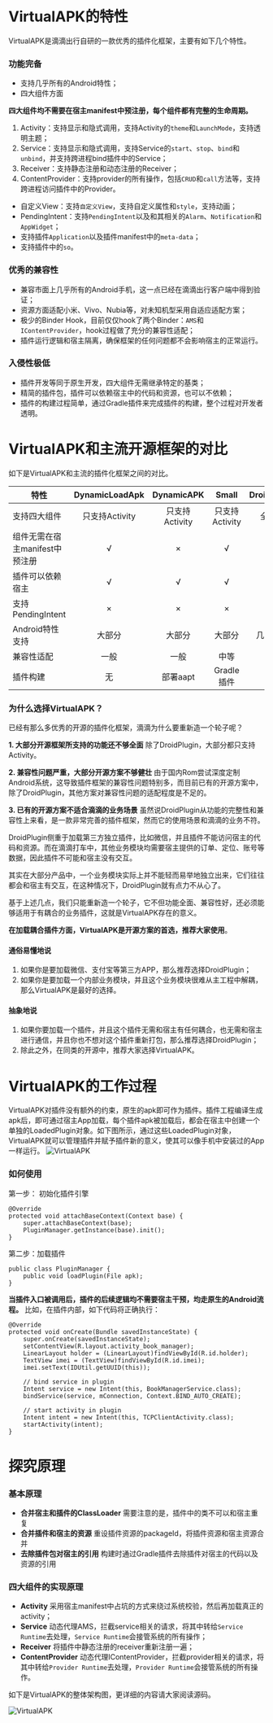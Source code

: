 # VirtualAPK的特性
VirtualAPK是滴滴出行自研的一款优秀的插件化框架，主要有如下几个特性。
### 功能完备
- 支持几乎所有的Android特性；
- 四大组件方面

**四大组件均不需要在宿主manifest中预注册，每个组件都有完整的生命周期。**

1. Activity：支持显示和隐式调用，支持Activity的```theme```和```LaunchMode```，支持透明主题；
2. Service：支持显示和隐式调用，支持Service的```start```、```stop```、```bind```和```unbind```，并支持跨进程bind插件中的Service；
3. Receiver：支持静态注册和动态注册的Receiver；
4. ContentProvider：支持provider的所有操作，包括```CRUD```和```call```方法等，支持跨进程访问插件中的Provider。
- 自定义View：支持```自定义View```，支持自定义属性和```style```，支持动画；
-  PendingIntent：支持```PendingIntent```以及和其相关的```Alarm```、```Notification```和```AppWidget```；
- 支持插件```Application```以及插件manifest中的```meta-data```；
- 支持插件中的```so```。

### 优秀的兼容性
- 兼容市面上几乎所有的Android手机，这一点已经在滴滴出行客户端中得到验证；
- 资源方面适配小米、Vivo、Nubia等，对未知机型采用自适应适配方案；
- 极少的Binder Hook，目前仅仅hook了两个Binder：```AMS```和```IContentProvider```，hook过程做了充分的兼容性适配；
- 插件运行逻辑和宿主隔离，确保框架的任何问题都不会影响宿主的正常运行。

### 入侵性极低
- 插件开发等同于原生开发，四大组件无需继承特定的基类；
- 精简的插件包，插件可以依赖宿主中的代码和资源，也可以不依赖；
- 插件的构建过程简单，通过Gradle插件来完成插件的构建，整个过程对开发者透明。

# VirtualAPK和主流开源框架的对比

如下是VirtualAPK和主流的插件化框架之间的对比。

|特性|DynamicLoadApk|DynamicAPK|Small|DroidPlugin|VirtualAPK
|-------------|:-------------:|:-----:|:-----:|:-----:|:-----:|
| 支持四大组件 | 只支持Activity | 只支持Activity |只支持Activity|全支持|全支持
| 组件无需在宿主manifest中预注册| √ |×|√|√|√
| 插件可以依赖宿主| √ | √|√|×|√
| 支持PendingIntent| × | ×|×|√|√
| Android特性支持| 大部分 | 大部分|大部分|几乎全部|几乎全部
| 兼容性适配| 一般 | 一般|中等|高|高
| 插件构建| 无 |部署aapt |Gradle插件|无|Gradle插件

### 为什么选择VirtualAPK？
已经有那么多优秀的开源的插件化框架，滴滴为什么要重新造一个轮子呢？

**1. 大部分开源框架所支持的功能还不够全面**
除了DroidPlugin，大部分都只支持Activity。

**2. 兼容性问题严重，大部分开源方案不够健壮**
由于国内Rom尝试深度定制Android系统，这导致插件框架的兼容性问题特别多，而目前已有的开源方案中，除了DroidPlugin，其他方案对兼容性问题的适配程度是不足的。

**3. 已有的开源方案不适合滴滴的业务场景**
虽然说DroidPlugin从功能的完整性和兼容性上来看，是一款非常完善的插件框架，然而它的使用场景和滴滴的业务不符。

DroidPlugin侧重于加载第三方独立插件，比如微信，并且插件不能访问宿主的代码和资源。而在滴滴打车中，其他业务模块均需要宿主提供的订单、定位、账号等数据，因此插件不可能和宿主没有交互。

其实在大部分产品中，一个业务模块实际上并不能轻而易举地独立出来，它们往往都会和宿主有交互，在这种情况下，DroidPlugin就有点力不从心了。

基于上述几点，我们只能重新造一个轮子，它不但功能全面、兼容性好，还必须能够适用于有耦合的业务插件，这就是VirtualAPK存在的意义。

**在加载耦合插件方面，VirtualAPK是开源方案的首选，推荐大家使用**。

#### 通俗易懂地说
1. 如果你是要加载微信、支付宝等第三方APP，那么推荐选择DroidPlugin；
2. 如果你是要加载一个内部业务模块，并且这个业务模块很难从主工程中解耦，那么VirtualAPK是最好的选择。

#### 抽象地说
1. 如果你要加载一个插件，并且这个插件无需和宿主有任何耦合，也无需和宿主进行通信，并且你也不想对这个插件重新打包，那么推荐选择DroidPlugin；
2. 除此之外，在同类的开源中，推荐大家选择VirtualAPK。

# VirtualAPK的工作过程
VirtualAPK对插件没有额外的约束，原生的apk即可作为插件。插件工程编译生成apk后，即可通过宿主App加载，每个插件apk被加载后，都会在宿主中创建一个单独的LoadedPlugin对象。如下图所示，通过这些LoadedPlugin对象，VirtualAPK就可以管理插件并赋予插件新的意义，使其可以像手机中安装过的App一样运行。
![VirtualAPK](https://github.com/didi/VirtualAPK/blob/master/imgs/va1.png)

### 如何使用
第一步： 初始化插件引擎

```
@Override
protected void attachBaseContext(Context base) {
    super.attachBaseContext(base);
    PluginManager.getInstance(base).init();
}
```

第二步：加载插件

```
public class PluginManager {
    public void loadPlugin(File apk);
}
```
**当插件入口被调用后，插件的后续逻辑均不需要宿主干预，均走原生的Android流程。**
比如，在插件内部，如下代码将正确执行：

```
@Override
protected void onCreate(Bundle savedInstanceState) {
    super.onCreate(savedInstanceState);
    setContentView(R.layout.activity_book_manager);
    LinearLayout holder = (LinearLayout)findViewById(R.id.holder);
    TextView imei = (TextView)findViewById(R.id.imei);
    imei.setText(IDUtil.getUUID(this));
     
    // bind service in plugin
    Intent service = new Intent(this, BookManagerService.class);
    bindService(service, mConnection, Context.BIND_AUTO_CREATE);
    
    // start activity in plugin
    Intent intent = new Intent(this, TCPClientActivity.class);
    startActivity(intent);
}
```
# 探究原理
### 基本原理
- **合并宿主和插件的ClassLoader**
需要注意的是，插件中的类不可以和宿主重复
- **合并插件和宿主的资源**
重设插件资源的packageId，将插件资源和宿主资源合并
- **去除插件包对宿主的引用**
构建时通过Gradle插件去除插件对宿主的代码以及资源的引用

### 四大组件的实现原理
- **Activity**
采用宿主manifest中占坑的方式来绕过系统校验，然后再加载真正的activity；
- **Service**
动态代理AMS，拦截service相关的请求，将其中转给```Service Runtime```去处理，```Service Runtime```会接管系统的所有操作；
- **Receiver**
将插件中静态注册的receiver重新注册一遍；
- **ContentProvider**
动态代理IContentProvider，拦截provider相关的请求，将其中转给```Provider Runtime```去处理，```Provider Runtime```会接管系统的所有操作。

如下是VirtualAPK的整体架构图，更详细的内容请大家阅读源码。

![VirtualAPK](https://github.com/didi/VirtualAPK/blob/master/imgs/va.png)